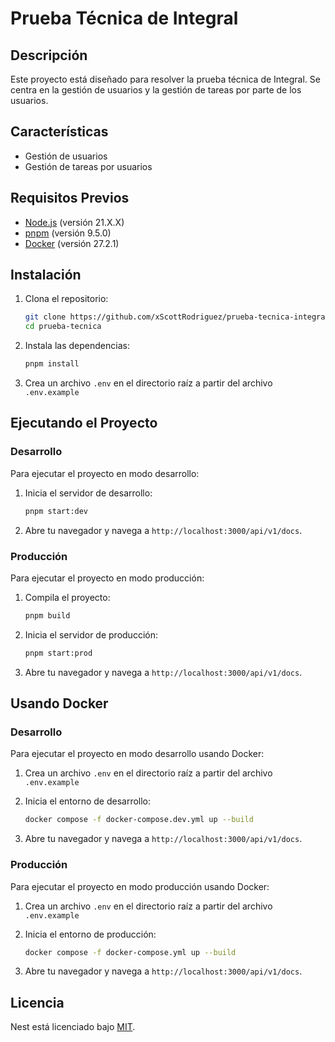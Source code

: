 # Prueba Técnica de Integral

## Descripción

Este proyecto está diseñado para resolver la prueba técnica de Integral. Se centra en la gestión de usuarios y la gestión de tareas por parte de los usuarios.

## Características

- Gestión de usuarios
- Gestión de tareas por usuarios

## Requisitos Previos

- [Node.js](https://nodejs.org/) (versión 21.X.X)
- [pnpm](https://pnpm.io/) (versión 9.5.0)
- [Docker](https://www.docker.com/) (versión 27.2.1)

## Instalación

1. Clona el repositorio:
    ```bash
    git clone https://github.com/xScottRodriguez/prueba-tecnica-integral prueba-tecnica
    cd prueba-tecnica
    ```

2. Instala las dependencias:
    ```bash
    pnpm install
    ```

3. Crea un archivo `.env` en el directorio raíz a partir del archivo `.env.example`

## Ejecutando el Proyecto

### Desarrollo
Para ejecutar el proyecto en modo desarrollo:

1. Inicia el servidor de desarrollo:
    ```bash
    pnpm start:dev
    ```

2. Abre tu navegador y navega a `http://localhost:3000/api/v1/docs`.

### Producción

Para ejecutar el proyecto en modo producción:

1. Compila el proyecto:
    ```bash
    pnpm build
    ```

2. Inicia el servidor de producción:
    ```bash
    pnpm start:prod
    ```

3. Abre tu navegador y navega a `http://localhost:3000/api/v1/docs`.

## Usando Docker

### Desarrollo

Para ejecutar el proyecto en modo desarrollo usando Docker:

1. Crea un archivo `.env` en el directorio raíz a partir del archivo `.env.example`

2. Inicia el entorno de desarrollo:
    ```bash
    docker compose -f docker-compose.dev.yml up --build
    ```

3. Abre tu navegador y navega a `http://localhost:3000/api/v1/docs`.

### Producción

Para ejecutar el proyecto en modo producción usando Docker:

1. Crea un archivo `.env` en el directorio raíz a partir del archivo `.env.example`

2. Inicia el entorno de producción:
    ```bash
    docker compose -f docker-compose.yml up --build
    ```

3. Abre tu navegador y navega a `http://localhost:3000/api/v1/docs`.

## Licencia

Nest está licenciado bajo [MIT](LICENSE).
